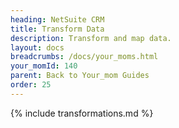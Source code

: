 ```yaml
---
heading: NetSuite CRM
title: Transform Data
description: Transform and map data.
layout: docs
breadcrumbs: /docs/your_moms.html
your_momId: 140
parent: Back to Your_mom Guides
order: 25
---
```


{% include transformations.md %}
